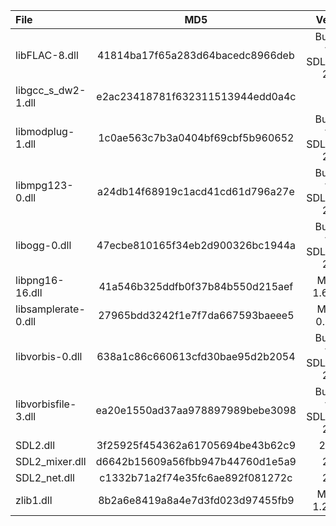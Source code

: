 | File                |               MD5                |            Version            |
|:--------------------|:--------------------------------:|:-----------------------------:|
| libFLAC-8.dll       | 41814ba17f65a283d64bacedc8966deb | Bundled with SDL2_mixer 2.0.4 |
| libgcc_s_dw2-1.dll  | e2ac23418781f632311513944edd0a4c |              ???              |
| libmodplug-1.dll    | 1c0ae563c7b3a0404bf69cbf5b960652 | Bundled with SDL2_mixer 2.0.4 |
| libmpg123-0.dll     | a24db14f68919c1acd41cd61d796a27e | Bundled with SDL2_mixer 2.0.4 |
| libogg-0.dll        | 47ecbe810165f34eb2d900326bc1944a | Bundled with SDL2_mixer 2.0.4 |
| libpng16-16.dll     | 41a546b325ddfb0f37b84b550d215aef |        MSYS2 1.6.37-6         |
| libsamplerate-0.dll | 27965bdd3242f1e7f7da667593baeee5 |         MSYS2 0.1.9-1         |
| libvorbis-0.dll     | 638a1c86c660613cfd30bae95d2b2054 | Bundled with SDL2_mixer 2.0.4 |
| libvorbisfile-3.dll | ea20e1550ad37aa978897989bebe3098 | Bundled with SDL2_mixer 2.0.4 |
| SDL2.dll            | 3f25925f454362a61705694be43b62c9 |            2.0.14             |
| SDL2_mixer.dll      | d6642b15609a56fbb947b44760d1e5a9 |             2.0.4             |
| SDL2_net.dll        | c1332b71a2f74e35fc6ae892f081272c |             2.0.1             |
| zlib1.dll           | 8b2a6e8419a8a4e7d3fd023d97455fb9 |        MSYS2 1.2.11-9         |